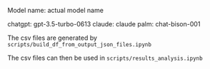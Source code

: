 Model name: actual model name

chatgpt: gpt-3.5-turbo-0613
claude: claude
palm: chat-bison-001


The csv files are generated by `scripts/build_df_from_output_json_files.ipynb`

The csv files can then be used in `scripts/results_analysis.ipynb`